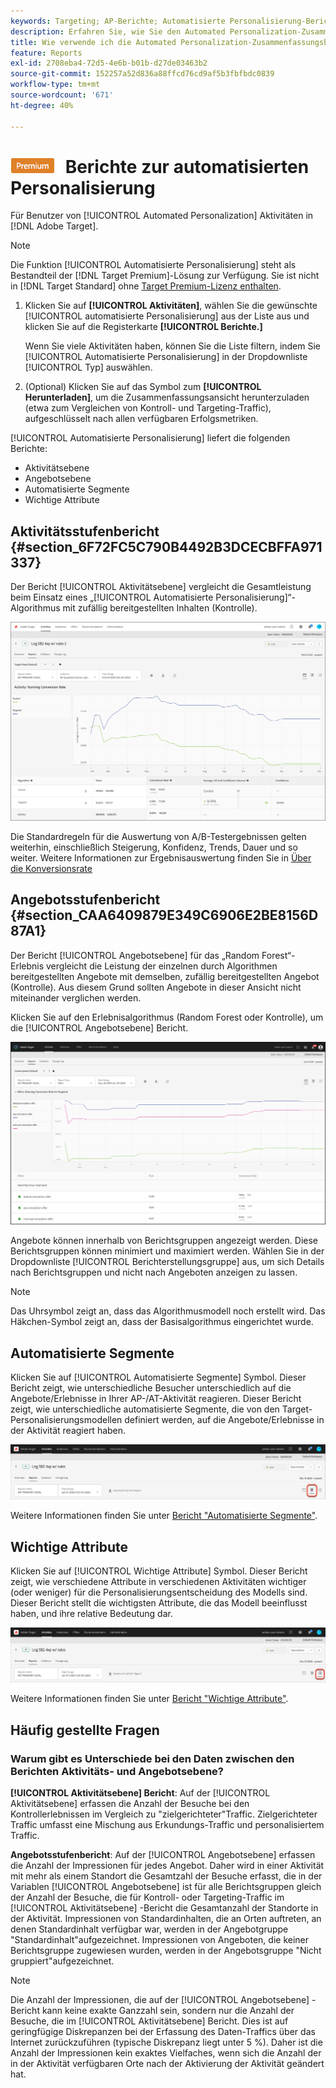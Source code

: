 ```yaml
---
keywords: Targeting; AP-Berichte; Automatisierte Personalisierung-Berichte; Aktivitätsstufenbericht; Angebotsebene-Bericht; Angebotsdetailbericht; FAQ
description: Erfahren Sie, wie Sie den Automated Personalization-Zusammenfassungsbericht in Adobe Target interpretieren. Sie können aus diesem Bericht zu den Berichten "Automatisierte Segmente"und "Wichtige Attribute"wechseln.
title: Wie verwende ich die Automated Personalization-Zusammenfassungsberichte?
feature: Reports
exl-id: 2708eba4-72d5-4e6b-b01b-d27de03463b2
source-git-commit: 152257a52d836a88ffcd76cd9af5b3fbfbdc0839
workflow-type: tm+mt
source-wordcount: '671'
ht-degree: 40%

---
```


# ![PREMIUM](/help/main/assets/premium.png) Berichte zur automatisierten Personalisierung

Für Benutzer von [!UICONTROL Automated Personalization] Aktivitäten in [!DNL Adobe Target].

>[!NOTE]
>
>Die Funktion [!UICONTROL Automatisierte Personalisierung] steht als Bestandteil der [!DNL Target Premium]-Lösung zur Verfügung. Sie ist nicht in [!DNL Target Standard] ohne [Target Premium-Lizenz enthalten](/help/main/c-intro/intro.md#premium).

1. Klicken Sie auf **[!UICONTROL Aktivitäten]**, wählen Sie die gewünschte [!UICONTROL automatisierte Personalisierung] aus der Liste aus und klicken Sie auf die Registerkarte **[!UICONTROL Berichte.]**

   Wenn Sie viele Aktivitäten haben, können Sie die Liste filtern, indem Sie [!UICONTROL Automatisierte Personalisierung] in der Dropdownliste [!UICONTROL Typ] auswählen.

1. (Optional) Klicken Sie auf das Symbol zum **[!UICONTROL Herunterladen]**, um die Zusammenfassungsansicht herunterzuladen (etwa zum Vergleichen von Kontroll- und Targeting-Traffic), aufgeschlüsselt nach allen verfügbaren Erfolgsmetriken.

[!UICONTROL Automatisierte Personalisierung] liefert die folgenden Berichte:

* Aktivitätsebene
* Angebotsebene
* Automatisierte Segmente
* Wichtige Attribute

## Aktivitätsstufenbericht {#section_6F72FC5C790B4492B3DCECBFFA971337}

Der Bericht [!UICONTROL Aktivitätsebene] vergleicht die Gesamtleistung beim Einsatz eines „[!UICONTROL Automatisierte Personalisierung]“-Algorithmus mit zufällig bereitgestellten Inhalten (Kontrolle).

![Aktivitätsstufenbericht ](/help/main/c-reports/assets/box_plot_ap.png)

Die Standardregeln für die Auswertung von A/B-Testergebnissen gelten weiterhin, einschließlich Steigerung, Konfidenz, Trends, Dauer und so weiter. Weitere Informationen zur Ergebnisauswertung finden Sie in  [Über die Konversionsrate](/help/main/c-reports/conversion-rate.md#concept_2D9FEDE8F94A485DAC86D611BFBDC844)

## Angebotsstufenbericht {#section_CAA6409879E349C6906E2BE8156D87A1}

Der Bericht [!UICONTROL Angebotsebene] für das „Random Forest“-Erlebnis vergleicht die Leistung der einzelnen durch Algorithmen bereitgestellten Angebote mit demselben, zufällig bereitgestellten Angebot (Kontrolle). Aus diesem Grund sollten Angebote in dieser Ansicht nicht miteinander verglichen werden.

Klicken Sie auf den Erlebnisalgorithmus (Random Forest oder Kontrolle), um die [!UICONTROL Angebotsebene] Bericht.

![](assets/ap_OfferLevelRpt.png)

Angebote können innerhalb von Berichtsgruppen angezeigt werden. Diese Berichtsgruppen können minimiert und maximiert werden. Wählen Sie in der Dropdownliste [!UICONTROL Berichterstellungsgruppe] aus, um sich Details nach Berichtsgruppen und nicht nach Angeboten anzeigen zu lassen.

>[!NOTE]
>
>Das Uhrsymbol zeigt an, dass das Algorithmusmodell noch erstellt wird. Das Häkchen-Symbol zeigt an, dass der Basisalgorithmus eingerichtet wurde.

## Automatisierte Segmente

Klicken Sie auf [!UICONTROL Automatisierte Segmente] Symbol. Dieser Bericht zeigt, wie unterschiedliche Besucher unterschiedlich auf die Angebote/Erlebnisse in Ihrer AP-/AT-Aktivität reagieren. Dieser Bericht zeigt, wie unterschiedliche automatisierte Segmente, die von den Target-Personalisierungsmodellen definiert werden, auf die Angebote/Erlebnisse in der Aktivität reagiert haben.

![Symbol für automatisierte Segmente](/help/main/c-reports/assets/icon-automated-sements-ap.png)

Weitere Informationen finden Sie unter [Bericht &quot;Automatisierte Segmente&quot;](/help/main/c-reports/c-personalization-insights-reports/automated-segments-report.md).

## Wichtige Attribute

Klicken Sie auf [!UICONTROL Wichtige Attribute] Symbol. Dieser Bericht zeigt, wie verschiedene Attribute in verschiedenen Aktivitäten wichtiger (oder weniger) für die Personalisierungsentscheidung des Modells sind. Dieser Bericht stellt die wichtigsten Attribute, die das Modell beeinflusst haben, und ihre relative Bedeutung dar.

![Symbol &quot;Wichtige Attribute&quot;](/help/main/c-reports/assets/icon-important-attributes-ap.png)

Weitere Informationen finden Sie unter [Bericht &quot;Wichtige Attribute&quot;](/help/main/c-reports/c-personalization-insights-reports/important-attributes-report.md).

## Häufig gestellte Fragen  

### Warum gibt es Unterschiede bei den Daten zwischen den Berichten Aktivitäts- und Angebotsebene?

**[!UICONTROL Aktivitätsebene] Bericht**: Auf der [!UICONTROL Aktivitätsebene] erfassen die Anzahl der Besuche bei den Kontrollerlebnissen im Vergleich zu &quot;zielgerichteter&quot;Traffic. Zielgerichteter Traffic umfasst eine Mischung aus Erkundungs-Traffic und personalisiertem Traffic.

**Angebotsstufenbericht**: Auf der [!UICONTROL Angebotsebene] erfassen die Anzahl der Impressionen für jedes Angebot. Daher wird in einer Aktivität mit mehr als einem Standort die Gesamtzahl der Besuche erfasst, die in der Variablen [!UICONTROL Angebotsebene] ist für alle Berichtsgruppen gleich der Anzahl der Besuche, die für Kontroll- oder Targeting-Traffic im [!UICONTROL Aktivitätsebene] -Bericht die Gesamtanzahl der Standorte in der Aktivität. Impressionen von Standardinhalten, die an Orten auftreten, an denen Standardinhalt verfügbar war, werden in der Angebotgruppe &quot;Standardinhalt&quot;aufgezeichnet. Impressionen von Angeboten, die keiner Berichtsgruppe zugewiesen wurden, werden in der Angebotsgruppe &quot;Nicht gruppiert&quot;aufgezeichnet.

>[!NOTE]
>
>Die Anzahl der Impressionen, die auf der [!UICONTROL Angebotsebene] -Bericht kann keine exakte Ganzzahl sein, sondern nur die Anzahl der Besuche, die im [!UICONTROL Aktivitätsebene] Bericht. Dies ist auf geringfügige Diskrepanzen bei der Erfassung des Daten-Traffics über das Internet zurückzuführen (typische Diskrepanz liegt unter 5 %). Daher ist die Anzahl der Impressionen kein exaktes Vielfaches, wenn sich die Anzahl der in der Aktivität verfügbaren Orte nach der Aktivierung der Aktivität geändert hat.
